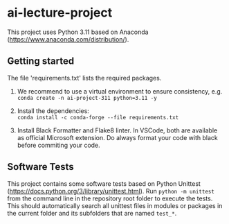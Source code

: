 # ai-lecture-project

This project uses Python 3.11 based on Anaconda (https://www.anaconda.com/distribution/).

## Getting started

The file 'requirements.txt' lists the required packages.

1. We recommend to use a virtual environment to ensure consistency, e.g.   
`conda create -n ai-project-311 python=3.11 -y`

2. Install the dependencies:  
`conda install -c conda-forge --file requirements.txt` 

3. Install Black Formatter and Flake8 linter. In VSCode, both are available as official Microsoft extension. Do always format your code with black before commiting your code.

## Software Tests
This project contains some software tests based on Python Unittest (https://docs.python.org/3/library/unittest.html). 
Run `python -m unittest` from the command line in the repository root folder to execute the tests. This should automatically search all unittest files in modules or packages in the current folder and its subfolders that are named `test_*`.